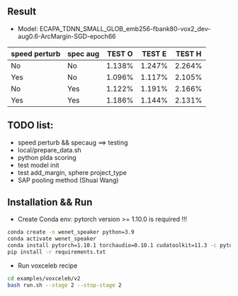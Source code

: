 ## Result
* Model: ECAPA_TDNN_SMALL_GLOB_emb256-fbank80-vox2_dev-aug0.6-ArcMargin-SGD-epoch66

| speed perturb | spec aug  | TEST O    | TEST E   | TEST H     |
|---------------|-----------|-----------|----------|------------|
| No    | No    | 1.138%    | 1.247%    | 2.264%    |
| Yes   | No    | 1.096%    | 1.117%    | 2.105%    |
| No    | Yes   | 1.122%    | 1.191%    | 2.166%    |
| Yes   | Yes   | 1.186%    | 1.144%    | 2.131%    |


## TODO list:
* speed perturb && specaug ==> testing
* local/prepare_data.sh
* python plda scoring
* test model init
* test add_margin, sphere project_type
* SAP pooling method (Shuai Wang)


## Installation && Run

* Create Conda env: pytorch version >= 1.10.0 is required !!!

``` sh
conda create -n wenet_speaker python=3.9
conda activate wenet_speaker
conda install pytorch=1.10.1 torchaudio=0.10.1 cudatoolkit=11.3 -c pytorch -c conda-forge
pip install -r requirements.txt
```

* Run voxceleb recipe

``` sh
cd examples/voxceleb/v2
bash run.sh --stage 2 --stop-stage 2
```
